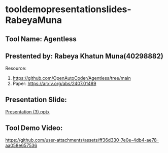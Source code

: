 # tooldemopresentationslides-RabeyaMuna

## Tool Name: Agentless

## Prestented by: Rabeya Khatun Muna(40298882) 

Resource:
1. https://github.com/OpenAutoCoder/Agentless/tree/main
2. Paper: https://arxiv.org/abs/2407.01489



## Presentation Slide:
[Presentation (3).pptx](https://github.com/user-attachments/files/19543787/Presentation.3.pptx)


## Tool Demo Video:
https://github.com/user-attachments/assets/ff36d330-7e0e-4db4-ae78-aa058e657536


